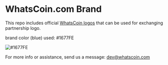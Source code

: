 # WhatsCoin.com Brand

This repo includes official [WhatsCoin logos](./WhatsCoin/) that can be used for exchanging partnership logo.

brand color (blue) used: #1677FE

![#1677FE]()

For more info or assistance, send us a message: [dev@whatscoin.com](mailto:dev@whatscoin.com)